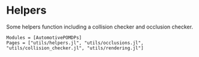 # Helpers

Some helpers function including a collision checker and occlusion checker.

```@autodocs
Modules = [AutomotivePOMDPs]
Pages = ["utils/helpers.jl", "utils/occlusions.jl", "utils/collision_checker.jl", "utils/rendering.jl"]
```
